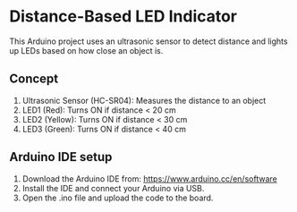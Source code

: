 # Distance-Based LED Indicator
This Arduino project uses an ultrasonic sensor to detect distance and lights up LEDs based on how close an object is.
## Concept
1. Ultrasonic Sensor (HC-SR04): Measures the distance to an object
2. LED1 (Red): Turns ON if distance < 20 cm
3. LED2 (Yellow): Turns ON if distance < 30 cm
4. LED3 (Green): Turns ON if distance < 40 cm

## Arduino IDE setup 
1. Download the Arduino IDE from: https://www.arduino.cc/en/software
2. Install the IDE and connect your Arduino via USB.
3. Open the .ino file and upload the code to the board.

